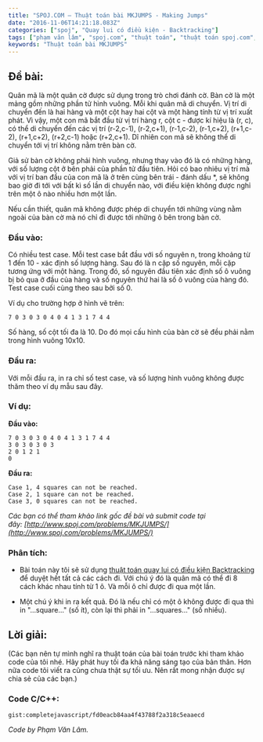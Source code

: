 ```yaml
---
title: "SPOJ.COM – Thuật toán bài MKJUMPS - Making Jumps"
date: "2016-11-06T14:21:18.083Z"
categories: ["spoj", "Quay lui có điều kiện - Backtracking"]
tags: ["phạm văn lâm", "spoj.com", "thuật toán", "thuật toán spoj.com", "quay lui có điều kiện backtracking"]
keywords: "Thuật toán bài MKJUMPS"
---
```


## Đề bài:

Quân mã là một quân cờ được sử dụng trong trò chơi đánh cờ. Bàn cờ là một mảng gồm những phần tử hình vuông. Mỗi khi quân mã di chuyển. Vị trí di chuyển đến là hai hàng và một cột hay hai cột và một hàng tính từ vị trí xuất phát. Vì vậy, một con mã bắt đầu từ vị trí hàng r, cột c - được kí hiệu là (r, c), có thể di chuyển đến các vị trí (r-2,c-1), (r-2,c+1), (r-1,c-2), (r-1,c+2), (r+1,c-2), (r+1,c+2), (r+2,c-1) hoặc (r+2,c+1). Dĩ nhiên con mã sẽ không thể di chuyển tới vị trí không nằm trên bàn cờ. 

Giả sử bàn cờ không phải hình vuông, nhưng thay vào đó là có những hàng, với số lượng cột ở bên phải của phần tử đầu tiên. Hỏi có bao nhiêu vị trí mà với vị trí ban đầu của con mã là ở trên cùng bên trái - đánh dấu *, sẽ không bao giờ đi tới với bất kì số lần di chuyển nào, với điều kiện không được nghỉ trên một ô nào nhiều hơn một lần. 

Nếu cần thiết, quân mã không được phép di chuyển tới những vùng nằm ngoài của bàn cờ mà nó chỉ đi được tới những ô bên trong bàn cờ.

### Đầu vào:

Có nhiều test case. Mỗi test case bắt đầu với số nguyên n, trong khoảng từ 1 đến 10 - xác định số lượng hàng. Sau đó là n cặp số nguyên, mỗi cặp tương ứng với một hàng. Trong đó, số nguyên đầu tiên xác định số ô vuông bị bỏ qua ở đầu của hàng và số nguyên thứ hai là số ô vuông của hàng đó. Test case cuối cùng theo sau bởi số 0. 

Ví dụ cho trường hợp ở hình vẽ trên: 

```
7 0 3 0 3 0 4 0 4 1 3 1 7 4 4
```

Số hàng, số cột tối đa là 10\. Do đó mọi cấu hình của bàn cờ sẽ đều phải nằm trong hình vuông 10x10.

### Đầu ra:

Với mỗi đầu ra, in ra chỉ số test case, và số lượng hình vuông không được thăm theo ví dụ mẫu sau đây.

### Ví dụ:

**Đầu vào:**

```
7 0 3 0 3 0 4 0 4 1 3 1 7 4 4
3 0 3 0 3 0 3
2 0 1 2 1
0
```

**Đầu ra:**

```
Case 1, 4 squares can not be reached.
Case 2, 1 square can not be reached.
Case 3, 0 squares can not be reached.
```

_Các bạn có thể tham khảo link gốc đề bài và submit code tại đây: [http://www.spoj.com/problems/MKJUMPS/](http://www.spoj.com/problems/MKJUMPS/)_

### Phân tích:

  * Bài toán này tôi sẽ sử dụng [thuật toán quay lui có điều kiện Backtracking](/category/quay-lui-co-dieu-kien-backtracking/) để duyệt hết tất cả các cách đi. Với chú ý đó là quân mã có thể đi 8 cách khác nhau tính từ 1 ô. Và mỗi ô chỉ được đi qua một lần.
  
  * Một chú ý khi in ra kết quả. Đó là nếu chỉ có một ô không được đi qua thì in "...square..." (số ít), còn lại thì phải in "...squares..." (số nhiều).

## Lời giải:

(Các bạn nên tự mình nghĩ ra thuật toán của bài toán trước khi tham khảo code của tôi nhé. Hãy phát huy tối đa khả năng sáng tạo của bản thân. Hơn nữa code tôi viết ra cũng chưa thật sự tối ưu. Nên rất mong nhận được sự chia sẻ của các bạn.)

### Code C/C++:

`gist:completejavascript/fd0eacb84aa4f43788f2a318c5eaaecd`

_Code by Phạm Văn Lâm._